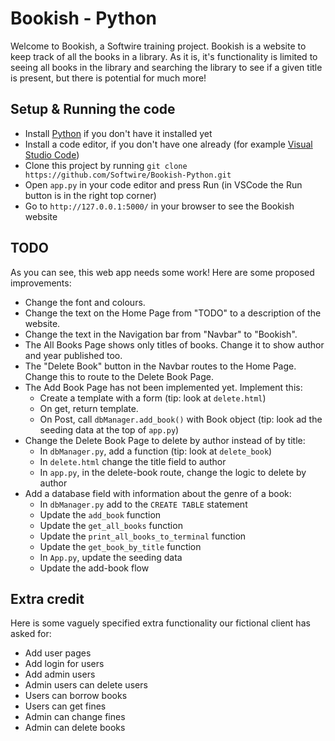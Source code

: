 # Bookish - Python
Welcome to Bookish, a Softwire training project. Bookish is a website to keep track of all the books in a library. As it is, it's functionality is limited to seeing all books in the library and searching the library to see if a given title is present, but there is potential for much more!

## Setup & Running the code
- Install [Python](https://www.python.org/downloads/) if you don't have it installed yet
- Install a code editor, if you don't have one already (for example [Visual Studio Code](https://code.visualstudio.com/))
- Clone this project by running `git clone https://github.com/Softwire/Bookish-Python.git`
- Open `app.py` in your code editor and press Run (in VSCode the Run button is in the right top corner)
- Go to `http://127.0.0.1:5000/` in your browser to see the Bookish website

## TODO
As you can see, this web app needs some work! Here are some proposed improvements:
- Change the font and colours.
- Change the text on the Home Page from "TODO" to a description of the website.
- Change the text in the Navigation bar from "Navbar" to "Bookish".
- The All Books Page shows only titles of books. Change it to show author and year published too.
- The "Delete Book" button in the Navbar routes to the Home Page. Change this to route to the Delete Book Page.
- The Add Book Page has not been implemented yet. Implement this:
	- Create a template with a form (tip: look at `delete.html`) 
	-  On get, return template.
	-  On Post, call `dbManager.add_book()` with Book object (tip: look ad the seeding data at the top of `app.py`)
- Change the Delete Book Page to delete by author instead of by title:
	-   In `dbManager.py`, add a function (tip: look at `delete_book`)
	-   In `delete.html` change the title field to author
	-   In `app.py`, in the delete-book route, change the logic to delete by author
- Add a database field with information about the genre of a book:
	-  In `dbManager.py` add to the `CREATE TABLE` statement
	-   Update the `add_book` function
	-   Update the `get_all_books` function
	-   Update the `print_all_books_to_terminal` function
	-   Update the `get_book_by_title` function
	-   In `App.py`, update the seeding data
	-   Update the add-book flow

## Extra credit
Here is some vaguely specified extra functionality our fictional client has asked for:
-   Add user pages
-   Add login for users
-   Add admin users
-   Admin users can delete users
-   Users can borrow books
-   Users can get fines
-   Admin can change fines
-   Admin can delete books